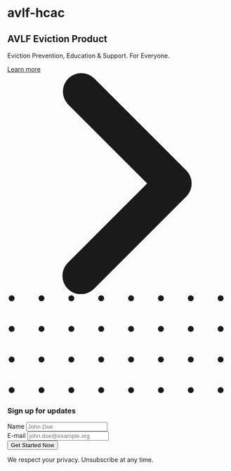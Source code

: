 # avlf-hcac

<html><head><link href="https://unpkg.com/tailwindcss@2.0.2/dist/tailwind.min.css" rel="stylesheet"></head><body><div class="w-full overflow-hidden bg-purple-900"><div class="px-4 py-16 mx-auto sm:max-w-xl md:max-w-full lg:max-w-screen-xl md:px-24 lg:px-8 lg:py-20"><div class="flex flex-col items-center justify-between xl:flex-row"><div class="w-full max-w-xl mb-12 xl:pr-16 xl:mb-0 xl:w-7/12"><h2 class="max-w-lg mb-6 font-sans text-3xl font-bold tracking-tight text-gray-100 sm:text-4xl sm:leading-none">
          AVLF Eviction Product
        </h2> <p class="max-w-xl mb-4 text-base text-gray-300 md:text-lg">
          Eviction Prevention, Education &amp; Support.  For Everyone.
        </p> <a href="/" aria-label="" class="inline-flex items-center font-semibold tracking-wider transition-colors duration-200 text-indigo-500 hover:text-indigo-500" draggable="false">
          Learn more
          <svg fill="currentColor" viewBox="0 0 12 12" class="inline-block w-3 ml-2"><path d="M9.707,5.293l-5-5A1,1,0,0,0,3.293,1.707L7.586,6,3.293,10.293a1,1,0,1,0,1.414,1.414l5-5A1,1,0,0,0,9.707,5.293Z"></path></svg></a></div> <div class="w-full max-w-xl xl:px-8 xl:w-5/12"><div class="relative"><svg viewBox="0 0 52 24" fill="currentColor" class="absolute bottom-0 right-0 z-0 hidden w-32 -mb-8 -mr-20 text-gray-100 lg:w-32 lg:-mr-16 sm:block"><defs><pattern id="766323e1-e594-4ffd-a688-e7275079d540" x="0" y="0" width=".135" height=".30"><circle cx="1" cy="1" r=".7"></circle></pattern></defs> <rect fill="url(#766323e1-e594-4ffd-a688-e7275079d540)" width="52" height="24"></rect></svg> <div class="relative bg-white rounded shadow-2xl p-7 sm:p-10"><h3 class="mb-4 text-xl font-semibold sm:text-center sm:mb-6 sm:text-2xl">
              Sign up for updates
            </h3> <form><div class="mb-1 sm:mb-2"><label for="name" class="inline-block mb-1 font-medium">Name</label> <input id="name" placeholder="John Doe" required="required" type="text" name="name" class="flex-grow w-full h-12 px-4 mb-2 transition duration-200 bg-white border border-gray-300 rounded shadow-sm appearance-none focus:border-indigo-500 focus:outline-none focus:shadow-outline"></div> <div class="mb-1 sm:mb-2"><label for="email" class="inline-block mb-1 font-medium">E-mail</label> <input id="email" placeholder="john.doe@example.org" required="required" type="text" name="email" class="flex-grow w-full h-12 px-4 mb-2 transition duration-200 bg-white border border-gray-300 rounded shadow-sm appearance-none focus:border-indigo-500 focus:outline-none focus:shadow-outline"></div> <div class="mt-4 mb-2 sm:mb-4"><button type="submit" class="inline-flex items-center justify-center w-full h-12 px-6 font-medium tracking-wide text-white transition duration-200 rounded shadow-md bg-indigo-500 hover:bg-indigo-500 focus:shadow-outline focus:outline-none">
                  Get Started Now
                </button></div> <p class="text-xs text-gray-300 sm:text-sm">
                We respect your privacy. Unsubscribe at any time.
              </p></form></div></div></div></div></div></div> <!----> <!----> <!----> <!----> <!----> <!----> <!----> <!----> <!----> <!----> <!----></body></html>
